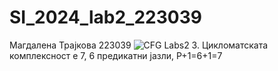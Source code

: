 # SI_2024_lab2_223039
Магдалена Трајкова 223039
![CFG Labs2](https://github.com/magdalenaT18/SI_2024_lab2_223039/assets/165494103/607099e7-d730-4c1a-bb19-982ddccf3f37)
3. Цикломатската комплексност e 7, 6 предикатни јазли, P+1=6+1=7
